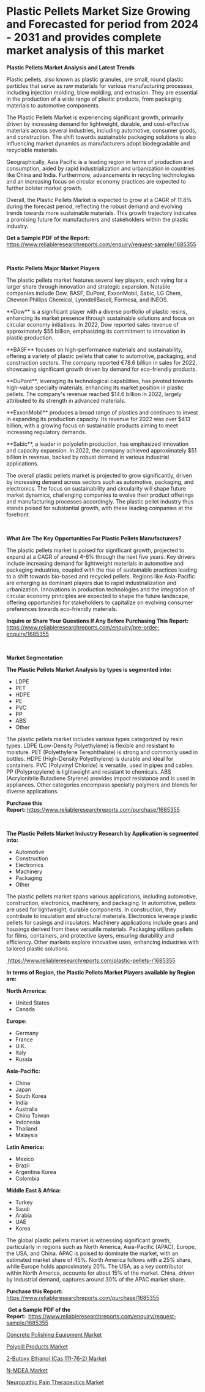 <p><h1>Plastic Pellets Market Size Growing and Forecasted for period from 2024 - 2031 and provides complete market analysis of this market</h1></p><p><strong>Plastic Pellets Market Analysis and Latest Trends</strong></p>
<p><p>Plastic pellets, also known as plastic granules, are small, round plastic particles that serve as raw materials for various manufacturing processes, including injection molding, blow molding, and extrusion. They are essential in the production of a wide range of plastic products, from packaging materials to automotive components. </p><p>The Plastic Pellets Market is experiencing significant growth, primarily driven by increasing demand for lightweight, durable, and cost-effective materials across several industries, including automotive, consumer goods, and construction. The shift towards sustainable packaging solutions is also influencing market dynamics as manufacturers adopt biodegradable and recyclable materials. </p><p>Geographically, Asia Pacific is a leading region in terms of production and consumption, aided by rapid industrialization and urbanization in countries like China and India. Furthermore, advancements in recycling technologies and an increasing focus on circular economy practices are expected to further bolster market growth. </p><p>Overall, the Plastic Pellets Market is expected to grow at a CAGR of 11.8% during the forecast period, reflecting the robust demand and evolving trends towards more sustainable materials. This growth trajectory indicates a promising future for manufacturers and stakeholders within the plastic industry.</p></p>
<p><strong>Get a Sample PDF of the Report:&nbsp;</strong> <a href="https://www.reliableresearchreports.com/enquiry/request-sample/1685355?utm_campaign=3&utm_medium=2&utm_source=Github&utm_content=ia&utm_term=16102024&utm_id=plastic-pellets">https://www.reliableresearchreports.com/enquiry/request-sample/1685355</a></p>
<p>&nbsp;</p>
<p><strong>Plastic Pellets Major Market Players</strong></p>
<p><p>The plastic pellets market features several key players, each vying for a larger share through innovation and strategic expansion. Notable companies include Dow, BASF, DuPont, ExxonMobil, Sabic, LG Chem, Chevron Phillips Chemical, LyondellBasell, Formosa, and INEOS.</p><p>**Dow** is a significant player with a diverse portfolio of plastic resins, enhancing its market presence through sustainable solutions and focus on circular economy initiatives. In 2022, Dow reported sales revenue of approximately $55 billion, emphasizing its commitment to innovation in plastic production.</p><p>**BASF** focuses on high-performance materials and sustainability, offering a variety of plastic pellets that cater to automotive, packaging, and construction sectors. The company reported €78.6 billion in sales for 2022, showcasing significant growth driven by demand for eco-friendly products.</p><p>**DuPont**, leveraging its technological capabilities, has pivoted towards high-value specialty materials, enhancing its market position in plastic pellets. The company's revenue reached $14.6 billion in 2022, largely attributed to its strength in advanced materials.</p><p>**ExxonMobil** produces a broad range of plastics and continues to invest in expanding its production capacity. Its revenue for 2022 was over $413 billion, with a growing focus on sustainable products aiming to meet increasing regulatory demands.</p><p>**Sabic**, a leader in polyolefin production, has emphasized innovation and capacity expansion. In 2022, the company achieved approximately $51 billion in revenue, backed by robust demand in various industrial applications.</p><p>The overall plastic pellets market is projected to grow significantly, driven by increasing demand across sectors such as automotive, packaging, and electronics. The focus on sustainability and circularity will shape future market dynamics, challenging companies to evolve their product offerings and manufacturing processes accordingly. The plastic pellet industry thus stands poised for substantial growth, with these leading companies at the forefront.</p></p>
<p>&nbsp;</p>
<p><strong>What Are The Key Opportunities For Plastic Pellets Manufacturers?</strong></p>
<p><p>The plastic pellets market is poised for significant growth, projected to expand at a CAGR of around 4-6% through the next five years. Key drivers include increasing demand for lightweight materials in automotive and packaging industries, coupled with the rise of sustainable practices leading to a shift towards bio-based and recycled pellets. Regions like Asia-Pacific are emerging as dominant players due to rapid industrialization and urbanization. Innovations in production technologies and the integration of circular economy principles are expected to shape the future landscape, offering opportunities for stakeholders to capitalize on evolving consumer preferences towards eco-friendly materials.</p></p>
<p><strong>Inquire or Share Your Questions If Any Before Purchasing This Report:</strong> <a href="https://www.reliableresearchreports.com/enquiry/pre-order-enquiry/1685355?utm_campaign=3&utm_medium=2&utm_source=Github&utm_content=ia&utm_term=16102024&utm_id=plastic-pellets">https://www.reliableresearchreports.com/enquiry/pre-order-enquiry/1685355</a></p>
<p>&nbsp;</p>
<p><strong>Market Segmentation</strong></p>
<p><strong>The Plastic Pellets Market Analysis by types is segmented into:</strong></p>
<p><ul><li>LDPE</li><li>PET</li><li>HDPE</li><li>PE</li><li>PVC</li><li>PP</li><li>ABS</li><li>Other</li></ul></p>
<p><p>The plastic pellets market includes various types categorized by resin types. LDPE (Low-Density Polyethylene) is flexible and resistant to moisture. PET (Polyethylene Terephthalate) is strong and commonly used in bottles. HDPE (High-Density Polyethylene) is durable and ideal for containers. PVC (Polyvinyl Chloride) is versatile, used in pipes and cables. PP (Polypropylene) is lightweight and resistant to chemicals. ABS (Acrylonitrile Butadiene Styrene) provides impact resistance and is used in appliances. Other categories encompass specialty polymers and blends for diverse applications.</p></p>
<p><strong>Purchase this Report:&nbsp;</strong><a href="https://www.reliableresearchreports.com/purchase/1685355?utm_campaign=3&utm_medium=2&utm_source=Github&utm_content=ia&utm_term=16102024&utm_id=plastic-pellets">https://www.reliableresearchreports.com/purchase/1685355</a></p>
<p>&nbsp;</p>
<p><strong>The Plastic Pellets Market Industry Research by Application is segmented into:</strong></p>
<p><ul><li>Automotive</li><li>Construction</li><li>Electronics</li><li>Machinery</li><li>Packaging</li><li>Other</li></ul></p>
<p><p>The plastic pellets market spans various applications, including automotive, construction, electronics, machinery, and packaging. In automotive, pellets are used for lightweight, durable components. In construction, they contribute to insulation and structural materials. Electronics leverage plastic pellets for casings and insulators. Machinery applications include gears and housings derived from these versatile materials. Packaging utilizes pellets for films, containers, and protective layers, ensuring durability and efficiency. Other markets explore innovative uses, enhancing industries with tailored plastic solutions.</p></p>
<p><a href="https://www.reliableresearchreports.com/plastic-pellets-r1685355?utm_campaign=3&utm_medium=2&utm_source=Github&utm_content=ia&utm_term=16102024&utm_id=plastic-pellets">&nbsp;https://www.reliableresearchreports.com/plastic-pellets-r1685355</a></p>
<p><strong>In terms of Region, the Plastic Pellets Market Players available by Region are:</strong></p>
<p>
    <p> <strong> North America: </strong>
        <ul>
            <li>United States</li>
            <li>Canada</li>
        </ul>
        </p> 
    <p> <strong> Europe: </strong>
        <ul>
            <li>Germany</li>
            <li>France</li>
            <li>U.K.</li>
            <li>Italy</li>
            <li>Russia</li>
        </ul>
        </p> 
    <p> <strong> Asia-Pacific: </strong>
        <ul>
            <li>China</li>
            <li>Japan</li>
            <li>South Korea</li>
            <li>India</li>
            <li>Australia</li>
            <li>China Taiwan</li>
            <li>Indonesia</li>
            <li>Thailand</li>
            <li>Malaysia</li>
        </ul>
        </p> 
    <p> <strong> Latin America: </strong>
        <ul>
            <li>Mexico</li>
            <li>Brazil</li>
            <li>Argentina Korea</li>
            <li>Colombia</li>
        </ul>
        </p> 
    <p> <strong> Middle East & Africa: </strong>
        <ul>
            <li>Turkey</li>
            <li>Saudi</li>
            <li>Arabia</li>
            <li>UAE</li>
            <li>Korea</li>
        </ul>
    </p>
    </p>
<p><p>The global plastic pellets market is witnessing significant growth, particularly in regions such as North America, Asia-Pacific (APAC), Europe, the USA, and China. APAC is poised to dominate the market, with an estimated market share of 45%. North America follows with a 25% share, while Europe holds approximately 20%. The USA, as a key contributor within North America, accounts for about 15% of the market. China, driven by industrial demand, captures around 30% of the APAC market share.</p></p>
<p><strong>Purchase this Report: </strong><a href="https://www.reliableresearchreports.com/purchase/1685355?utm_campaign=3&utm_medium=2&utm_source=Github&utm_content=ia&utm_term=16102024&utm_id=plastic-pellets">https://www.reliableresearchreports.com/purchase/1685355</a></p>
<p>&nbsp;<strong>Get a Sample PDF of the Report:&nbsp;&nbsp;</strong><a href="https://www.reliableresearchreports.com/enquiry/request-sample/1685355?utm_campaign=3&utm_medium=2&utm_source=Github&utm_content=ia&utm_term=16102024&utm_id=plastic-pellets">https://www.reliableresearchreports.com/enquiry/request-sample/1685355</a></p>
<p><strong></strong></p>
<p><p><a href="https://issuu.com/reportprime-2/docs/concrete-polishing-equipment-market_36d7d6936dedd1?utm_campaign=3&utm_medium=2&utm_source=Github&utm_content=ia&utm_term=16102024&utm_id=plastic-pellets">Concrete Polishing Equipment Market</a></p><p><a href="https://www.linkedin.com/pulse/polypill-products-market-revolution-2024-2031-trends-shaping-h7n9c?trk=public_post_embed_feed-article-content&utm_campaign=3&utm_medium=2&utm_source=Github&utm_content=ia&utm_term=16102024&utm_id=plastic-pellets">Polypill Products Market</a></p><p><a href="https://github.com/RunaHaque64/Market-Research-Report-List-1/blob/main/2-butoxy-ethanol-cas-111-76-2-market.md?utm_campaign=3&utm_medium=2&utm_source=Github&utm_content=ia&utm_term=16102024&utm_id=plastic-pellets">2-Butoxy Ethanol (Cas 111-76-2) Market</a></p><p><a href="https://github.com/mauripalmi/Market-Research-Report-List-5/blob/main/n-mdea-market.md?utm_campaign=3&utm_medium=2&utm_source=Github&utm_content=ia&utm_term=16102024&utm_id=plastic-pellets">N-MDEA Market</a></p><p><a href="https://www.linkedin.com/pulse/neuropathic-pain-therapeutics-industry-resonance-42-amplification-fjwec?trk=public_post_embed_feed-article-content&utm_campaign=3&utm_medium=2&utm_source=Github&utm_content=ia&utm_term=16102024&utm_id=plastic-pellets">Neuropathic Pain Therapeutics Market</a></p></p>